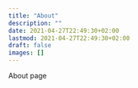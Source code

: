 ```yaml
---
title: "About"
description: ""
date: 2021-04-27T22:49:30+02:00
lastmod: 2021-04-27T22:49:30+02:00
draft: false
images: []
---
```


About page
